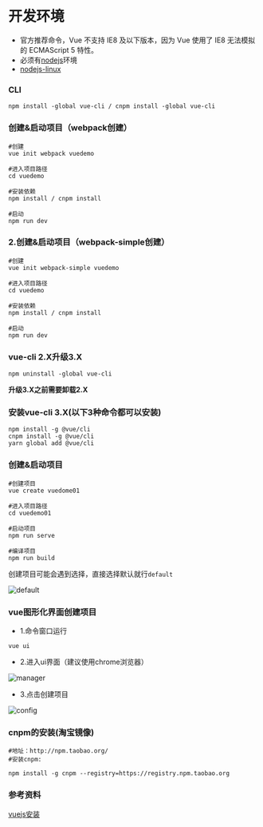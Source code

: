 # 开发环境

- 官方推荐命令，Vue 不支持 IE8 及以下版本，因为 Vue 使用了 IE8 无法模拟的 ECMAScript 5 特性。
- 必须有[nodejs](http://nodejs.cn/download/)环境
- [nodejs-linux](http://blog.uzykj.com/content?cid=17#)

### CLI
```shell
npm install -global vue-cli / cnpm install -global vue-cli
```

### 创建&启动项目（webpack创建）
```shell
#创建
vue init webpack vuedemo

#进入项目路径
cd vuedemo

#安装依赖
npm install / cnpm install

#启动
npm run dev
```

### 2.创建&启动项目（webpack-simple创建）
```shell
#创建
vue init webpack-simple vuedemo

#进入项目路径
cd vuedemo

#安装依赖
npm install / cnpm install

#启动
npm run dev
```

### vue-cli 2.X升级3.X
```shell
npm uninstall -global vue-cli
```
**升级3.X之前需要卸载2.X**

### 安装vue-cli 3.X(以下3种命令都可以安装)
```shell
npm install -g @vue/cli 
cnpm install -g @vue/cli 
yarn global add @vue/cli
```

### 创建&启动项目
```shell
#创建项目
vue create vuedome01

#进入项目路径
cd vuedemo01

#启动项目
npm run serve

#编译项目
npm run build
```
创建项目可能会遇到选择，直接选择默认就行`default`

![default](http://file.uzykj.com/vue-cli-log.png)

### vue图形化界面创建项目
- 1.命令窗口运行
```shell
vue ui
```

- 2.进入ui界面（建议使用chrome浏览器）

![manager](http://file.uzykj.com/vue-ui.png)

- 3.点击创建项目

![config](http://file.uzykj.com/vue-ui-config.png)

### cnpm的安装(淘宝镜像)
```shell
#地址：http://npm.taobao.org/	
#安装cnpm:

npm install -g cnpm --registry=https://registry.npm.taobao.org
```

### 参考资料
[vuejs安装](https://cn.vuejs.org/v2/guide/installation.html)

<Vssue :title="$title" />


